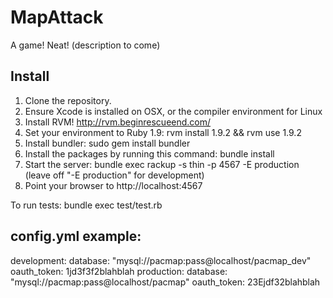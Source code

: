 MapAttack
===

A game! Neat! (description to come)


Install
---

1. Clone the repository.
2. Ensure Xcode is installed on OSX, or the compiler environment for Linux
3. Install RVM! http://rvm.beginrescueend.com/
4. Set your environment to Ruby 1.9: rvm install 1.9.2 && rvm use 1.9.2
5. Install bundler: sudo gem install bundler
6. Install the packages by running this command: bundle install
7. Start the server: bundle exec rackup -s thin -p 4567 -E production  (leave off "-E production" for development)
8. Point your browser to http://localhost:4567

To run tests: bundle exec test/test.rb

config.yml example:
---
development:
  database: "mysql://pacmap:pass@localhost/pacmap_dev"
  oauth_token: 1jd3f3f2blahblah
production:
  database: "mysql://pacmap:pass@localhost/pacmap"
  oauth_token: 23Ejdf32blahblah
